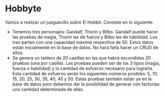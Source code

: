 # Hobbyte

Vamos a realizar un jueguecillo sobre El Hobbit.
Consiste en lo siguiente:
- Tenemos tres personajes: Gandalf, Thorin y Bilbo. Gandalf puede hacer las pruebas de magia, Thorin las de fuerza 
y Bilbo las de habilidad. Los tres parten con una capacidad máxima respectiva de 50. Estos datos están inicialmente 
en la base de datos. No hará falta hacer un CRUD de ellos.
- Se genera un tablero de 20 casillas en las que habrá escondidas 20 pruebas (una por casilla). Las pruebas pueden 
ser de los 3 tipos (magia, fuerza o habilidad) y la cantidad de esfuerzo necesario para lograrla. Esta cantidad de 
esfuerzo serán los siguientes números posibles: 5, 10, 15, 20, 25, 30, 35, 40, 45 y 50. Estas pruebas también 
están ya en la base de datos pero debemos dar la posibilidad de generar con factorías una cantidad determinada de ellas.